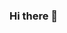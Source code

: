 ### Hi there 👋

<!--
**devRyanChoi/devRyanChoi** is a ✨ _special_ ✨ repository because its `README.md` (this file) appears on your GitHub profile.

Here are some ideas to get you started:

- 🔭 I’m working on improving my techskills and becoming better at coding
- 🌱 I’m currently learning Java.
- 🤔 I’m looking for new and exciting opportunities to use my previous experience and newly acquired skills
- 💬 Ask me about anthing.
- 📫 Please email to ryanchoi100826@gmail.com to reach me
- ⚡ See my url(https://drive.google.com/file/d/1WkAuqlxBfv2qM7iX6fjQb5NXAGXXsUoA/view?usp=sharing)
-->
